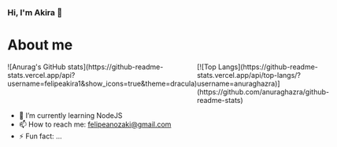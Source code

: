 ### Hi, I'm Akira 👋

# About me
<div style="display: flex">
  <div>![Anurag's GitHub stats](https://github-readme-stats.vercel.app/api?username=felipeakira1&show_icons=true&theme=dracula)</div>
  [![Top Langs](https://github-readme-stats.vercel.app/api/top-langs/?username=anuraghazra)](https://github.com/anuraghazra/github-readme-stats)
</div>

- 🌱 I’m currently learning NodeJS
- 📫 How to reach me: felipeanozaki@gmail.com
- ⚡ Fun fact: ...
